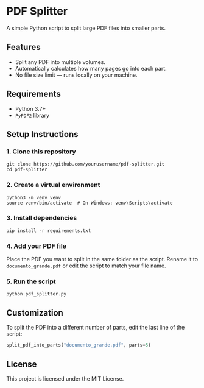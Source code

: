 # PDF Splitter

A simple Python script to split large PDF files into smaller parts.

## Features

- Split any PDF into multiple volumes.
- Automatically calculates how many pages go into each part.
- No file size limit — runs locally on your machine.

## Requirements

- Python 3.7+
- `PyPDF2` library

## Setup Instructions

### 1. Clone this repository

```
git clone https://github.com/yourusername/pdf-splitter.git
cd pdf-splitter
```

### 2. Create a virtual environment

```
python3 -m venv venv
source venv/bin/activate  # On Windows: venv\Scripts\activate
```

### 3. Install dependencies

```
pip install -r requirements.txt
```

### 4. Add your PDF file

Place the PDF you want to split in the same folder as the script. Rename it to `documento_grande.pdf` or edit the script to match your file name.

### 5. Run the script

```
python pdf_splitter.py
```

## Customization

To split the PDF into a different number of parts, edit the last line of the script:

```python
split_pdf_into_parts("documento_grande.pdf", parts=5)
```

## License

This project is licensed under the MIT License.